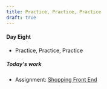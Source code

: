 ```yaml
---
title: Practice, Practice, Practice
draft: true
---
```


#### Day Eight

- Practice, Practice, Practice

##### Today's work

- Assignment: [Shopping Front End](../../react-ii/assignments/store-front)

